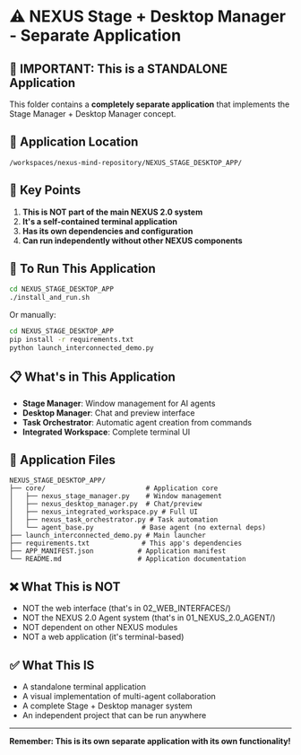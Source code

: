 # ⚠️ NEXUS Stage + Desktop Manager - Separate Application

## 🎯 IMPORTANT: This is a STANDALONE Application

This folder contains a **completely separate application** that implements the Stage Manager + Desktop Manager concept.

## 📁 Application Location
```
/workspaces/nexus-mind-repository/NEXUS_STAGE_DESKTOP_APP/
```

## 🔑 Key Points

1. **This is NOT part of the main NEXUS 2.0 system**
2. **It's a self-contained terminal application**
3. **Has its own dependencies and configuration**
4. **Can run independently without other NEXUS components**

## 🚀 To Run This Application

```bash
cd NEXUS_STAGE_DESKTOP_APP
./install_and_run.sh
```

Or manually:
```bash
cd NEXUS_STAGE_DESKTOP_APP
pip install -r requirements.txt
python launch_interconnected_demo.py
```

## 📋 What's in This Application

- **Stage Manager**: Window management for AI agents
- **Desktop Manager**: Chat and preview interface
- **Task Orchestrator**: Automatic agent creation from commands
- **Integrated Workspace**: Complete terminal UI

## 🔧 Application Files

```
NEXUS_STAGE_DESKTOP_APP/
├── core/                         # Application core
│   ├── nexus_stage_manager.py    # Window management
│   ├── nexus_desktop_manager.py  # Chat/preview
│   ├── nexus_integrated_workspace.py # Full UI
│   ├── nexus_task_orchestrator.py # Task automation
│   └── agent_base.py            # Base agent (no external deps)
├── launch_interconnected_demo.py # Main launcher
├── requirements.txt             # This app's dependencies
├── APP_MANIFEST.json           # Application manifest
└── README.md                   # Application documentation
```

## ❌ What This is NOT

- NOT the web interface (that's in 02_WEB_INTERFACES/)
- NOT the NEXUS 2.0 Agent system (that's in 01_NEXUS_2.0_AGENT/)
- NOT dependent on other NEXUS modules
- NOT a web application (it's terminal-based)

## ✅ What This IS

- A standalone terminal application
- A visual implementation of multi-agent collaboration
- A complete Stage + Desktop manager system
- An independent project that can be run anywhere

---

**Remember: This is its own separate application with its own functionality!**